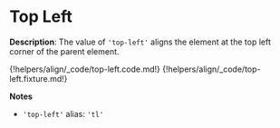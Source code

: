 # Top Left

__Description__: The value of `'top-left'` aligns the element at the top left corner of the parent element.

{!helpers/align/_code/top-left.code.md!}
{!helpers/align/_code/top-left.fixture.md!}

__Notes__

+ `'top-left'` alias: `'tl'`

<div class="cf"></div>
<div class="end"></div>

